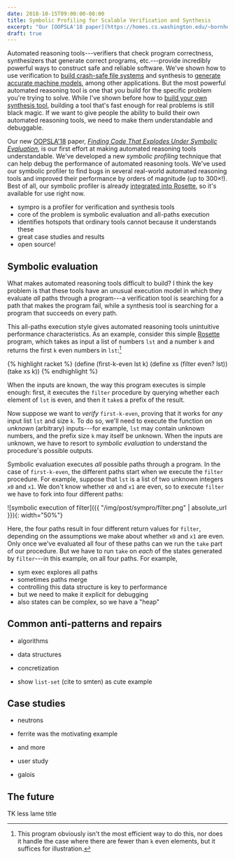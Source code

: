 ```yaml
---
date: 2018-10-15T09:00:00-08:00
title: Symbolic Profiling for Scalable Verification and Synthesis
excerpt: "Our [OOPSLA'18 paper](https://homes.cs.washington.edu/~bornholt/papers/sympro-oopsla18.pdf) introduces performance debugging techniques for automated reasoning tools."
draft: true
---
```


Automated reasoning tools---verifiers that check program correctness,
synthesizers that generate correct programs, etc.---provide incredibly
powerful ways to construct safe and reliable software.
We've shown how to use verification to [build crash-safe file systems][yggy]
and synthesis to [generate accurate machine models][memsynth],
among other applications.
But the most powerful automated reasoning tool is one that *you* build
for the specific problem you're trying to solve.
While I've shown before how to [build your own synthesis tool][synth],
building a tool that's fast enough for real problems is still black magic.
If we want to give people the ability to build their own automated reasoning tools,
we need to make them understandable and debuggable.

Our new [OOPSLA'18][oopsla] paper,
[*Finding Code That Explodes Under Symbolic Evaluation*][paper],
is our first effort at making automated reasoning tools understandable.
We've developed a new *symbolic profiling* technique
that can help debug the performance of automated reasoning tools.
We've used our symbolic profiler to find bugs in several
real-world automated reasoning tools
and improved their performance by orders of magnitude (up to 300&times;!).
Best of all, our symbolic profiler is already [integrated into Rosette][ros],
so it's available for use right now.

- sympro is a profiler for verification and synthesis tools
- core of the problem is symbolic evaluation and all-paths execution
- identifies hotspots that ordinary tools cannot because it understands these
- great case studies and results
- open source!

## Symbolic evaluation

What makes automated reasoning tools difficult to build?
I think the key problem is that these tools have an unusual execution model
in which they evaluate *all* paths through a program---a verification
tool is searching for a path that makes the program fail,
while a synthesis tool is searching for a program that succeeds on every path.

This all-paths execution style gives automated reasoning tools
unintuitive performance characteristics.
As an example,
consider this simple [Rosette][] program,
which takes as input a list of numbers `lst` and a number `k`
and returns the first `k` even numbers in `lst`:[^even]

{% highlight racket %}
(define (first-k-even lst k)
  (define xs (filter even? lst))
  (take xs k))
{% endhighlight %}

When the inputs are known,
the way this program executes is simple enough:
first, it executes the `filter` procedure
by querying whether each element of `lst` is even,
and then it `take`s a prefix of the result.

Now suppose we want to *verify* `first-k-even`,
proving that it works for *any* input list `lst` and size `k`.
To do so, we'll need to execute the function
on *unknown* (arbitrary) inputs---for example,
`lst` may contain unknown numbers,
and the prefix size `k` may itself be unknown.
When the inputs are unknown,
we have to resort to *symbolic evaluation*
to understand the procedure's possible outputs.

Symbolic evaluation executes *all* possible paths through a program.
In the case of `first-k-even`,
the different paths start when we execute the `filter` procedure.
For example,
suppose that `lst` is a list of two unknown integers `x0` and `x1`.
We don't know whether `x0` and `x1` are even,
so to execute `filter` we have to fork into four different paths:

![symbolic execution of filter]({{ "/img/post/sympro/filter.png" | absolute_url }}){: width="50%"}

Here, the four paths result in four different return values for `filter`,
depending on the assumptions we make about whether `x0` and `x1` are even.
Only once we've evaluated all four of these paths can we run the `take`
part of our procedure.
But we have to run `take` on *each* of the states generated by `filter`---in
this example, on all four paths.
For example, 

- sym exec explores all paths
- sometimes paths merge
- controlling this data structure is key to performance
- but we need to make it explicit for debugging
- also states can be complex, so we have a "heap"

## Common anti-patterns and repairs

- algorithms
- data structures
- concretization

- show `list-set` (cite to smten) as cute example

## Case studies

- neutrons
- ferrite was the motivating example
- and more

- user study
- galois

## The future

TK less lame title

[^even]: This program obviously isn't the most efficient way to do this, nor does it handle the case where there are fewer than `k` even elements, but it suffices for illustration.

[yggy]: https://unsat.cs.washington.edu/projects/yggdrasil/
[memsynth]: https://unsat.cs.washington.edu/projects/memsynth/
[synth]: https://homes.cs.washington.edu/~bornholt/post/building-synthesizer.html
[oopsla]: https://conf.researchr.org/track/splash-2018/splash-2018-OOPSLA
[paper]: https://homes.cs.washington.edu/~bornholt/papers/sympro-oopsla18.pdf
[ros]: https://docs.racket-lang.org/rosette-guide/ch_performance.html?q=rosette#%28part._sec~3asympro%29
[Rosette]: https://emina.github.io/rosette/